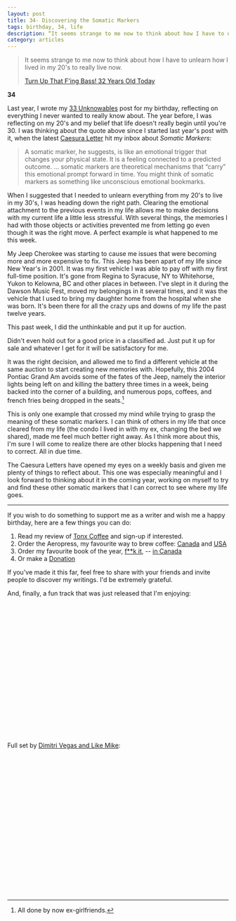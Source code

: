 ```yaml
---
layout: post
title: 34- Discovering the Somatic Markers
tags: birthday, 34, life
description: “It seems strange to me now to think about how I have to unlearn how I lived in my 20's to really live now.”
category: articles
---
```


> It seems strange to me now to think about how I have to unlearn how I lived in my 20's to really live now.
> 
> [Turn Up That F'ing Bass! 32 Years Old Today](http://foursides.ca/turn-up-that-fing-bass-32-years-old-today "Turn Up That F'ing Bass! 32 Years Old Today")

**34**

Last year, I wrote my [33 Unknowables](http://foursides.ca/33-the-unknowables "33 Unknowables") post for my birthday, reflecting on everything I never wanted to really know about. The year before, I was reflecting on my 20's and my belief that life doesn't really begin until you're 30. I was thinking about the quote above since I started last year's post with it, when the latest [Caesura Letter](http://caesuraletters.com "Caesura Letters") hit my inbox about *Somatic Markers*:

> A somatic marker, he suggests, is like an emotional trigger that changes your physical state. It is a feeling connected to a predicted outcome. 
> ... somatic markers are theoretical mechanisms that “carry” this emotional prompt forward in time. You might think of somatic markers as something like unconscious emotional bookmarks.

When I suggested that I needed to unlearn everything from my 20's to live in my 30's, I was heading down the right path. Clearing the emotional attachment to the previous events in my life allows me to make decisions with my current life a little less stressful. With several things, the memories I had with those objects or activities prevented me from letting go even though it was the right move. A perfect example is what happened to me this week. 

My Jeep Cherokee was starting to cause me issues that were becoming more and more expensive to fix. This Jeep has been apart of my life since New Year's in 2001. It was my first vehicle I was able to pay off with my first full-time position. It's gone from Regina to Syracuse, NY to Whitehorse, Yukon to Kelowna, BC and other places in between. I've slept in it during the Dawson Music Fest, moved my belongings in it several times, and it was the vehicle that I used to bring my daughter home from the hospital when she was born. It's been there for all the crazy ups and downs of my life the past twelve years. 

This past week, I did the unthinkable and put it up for auction. 

Didn't even hold out for a good price in a classified ad. Just put it up for sale and whatever I get for it will be satisfactory for me. 

It was the right decision, and allowed me to find a different vehicle at the same auction to start creating new memories with. Hopefully, this 2004 Pontiac Grand Am avoids some of the fates of the Jeep, namely the interior lights being left on and killing the battery three times in a week, being backed into the corner of a building, and numerous pops, coffees, and french fries being dropped in the seats.[^1]

This is only one example that crossed my mind while trying to grasp the meaning of these somatic markers. I can think of others in my life that once cleared from my life (the condo I lived in with my ex, changing the bed we shared), made me feel much better right away. As I think more about this, I'm sure I will come to realize there are other blocks happening that I need to correct. All in due time. 

The Caesura Letters have opened my eyes on a weekly basis and given me plenty of things to reflect about. This one was especially meaningful and I look forward to thinking about it in the coming year, working on myself to try and find these other somatic markers that I can correct to see where my life goes. 

---

If you wish to do something to support me as a writer and wish me a happy birthday, here are a few things you can do:

1. Read my review of [Tonx Coffee](http://foursides.ca/tonx-coffee-review "Tonx Coffee Review") and sign-up if interested. 
2. Order the Aeropress, my favourite way to brew coffee: [Canada](http://www.amazon.ca/gp/product/B002ZD3QJC/ref=as_li_ss_tl?ie=UTF8&camp=15121&creative=390961&creativeASIN=B002ZD3QJC&linkCode=as2&tag=fousid-20 "Aeropress | Amazon Canada") and [USA](http://www.amazon.com/gp/product/B0018RY8H0/ref=as_li_ss_tl?ie=UTF8&camp=1789&creative=390957&creativeASIN=B0018RY8H0&linkCode=as2&tag=four0b-20 "Aeropress | Amazon USA")
3. Order my favourite book of the year, [f**k it](http://www.amazon.com/gp/product/B003X4LEHI/ref=as\_li\_ss\_tl?ie=UTF8&camp=1789&creative=390957&creativeASIN=B003X4LEHI&linkCode=as2&tag=four0b-20 "F**k it"), -- [in Canada](http://www.amazon.ca/gp/product/1401927599/ref=as_li_ss_tl?ie=UTF8&camp=15121&creative=390961&creativeASIN=1401927599&linkCode=as2&tag=fousid-20 "F**k it")
4. Or make a [Donation](https://spacebox.io/s/A9qlfjJFVc "Donation")

If you've made it this far, feel free to share with your friends and invite people to discover my writings. I'd be extremely grateful. 

And, finally, a fun track that was just released that I'm enjoying:
<object width="420" height="315"><param name="movie" value="//www.youtube.com/v/n3l8KsT-FQE?version=3&amp;hl=en_US"></param><param name="allowFullScreen" value="true"></param><param name="allowscriptaccess" value="always"></param><embed src="//www.youtube.com/v/n3l8KsT-FQE?version=3&amp;hl=en_US" type="application/x-shockwave-flash" width="420" height="315" allowscriptaccess="always" allowfullscreen="true"></embed></object>

Full set by [Dimitri Vegas and Like Mike](https://soundcloud.com/dimitrivegasandlikemike "Dimitri Vegas and Like Mike"):

<object width="420" height="315"><param name="movie" value="//www.youtube.com/v/oQY2YiCGoRM?version=3&amp;hl=en_US"></param><param name="allowFullScreen" value="true"></param><param name="allowscriptaccess" value="always"></param><embed src="//www.youtube.com/v/oQY2YiCGoRM?version=3&amp;hl=en_US" type="application/x-shockwave-flash" width="420" height="315" allowscriptaccess="always" allowfullscreen="true"></embed></object>


[^1]:	All done by now ex-girlfriends. 
